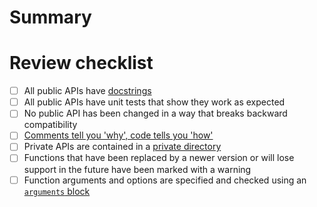 # Summary


# Review checklist
- [ ] All public APIs have [docstrings](../DOCSTRINGS.md)
- [ ] All public APIs have unit tests that show they work as expected
- [ ] No public API has been changed in a way that breaks backward compatibility
- [ ] [Comments tell you 'why', code tells you 'how'](https://blog.codinghorror.com/code-tells-you-how-comments-tell-you-why/)
- [ ] Private APIs are contained in a [private directory](https://www.mathworks.com/help/matlab/matlab_prog/private-functions.html)
- [ ] Functions that have been replaced by a newer version or will lose support in the future have been marked with a warning
- [ ] Function arguments and options are specified and checked using an [`arguments` block](https://www.mathworks.com/help/matlab/ref/arguments.html)
